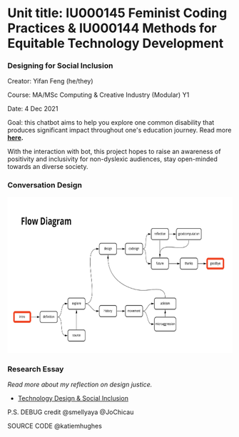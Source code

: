 # Unit title: IU000145 Feminist Coding Practices & IU000144 Methods for Equitable Technology Development
### Designing for Social Inclusion 

Creator: Yifan Feng (he/they)

Course: MA/MSc Computing & Creative Industry (Modular) Y1

Date: 4 Dec 2021

Goal: this chatbot aims to help you explore one common disability that produces significant impact throughout one's education journey. Read more **[here](https://github.com/Yifan-FENG/feministcoding-ual/blob/main/Technology%20Design%20%26%20Social%20Inclusion.pdf).**

With the interaction with bot, this project hopes to raise an awareness of positivity and inclusivity for non-dyslexic audiences, stay open-minded towards an diverse society.

### Conversation Design
<img src="https://github.com/Yifan-FENG/feministcoding-ual/blob/main/FCP-chatbot-YifanFENG/FCP%20Chatbot%20flow%20chart.jpg" height="350" width="700">

### Research Essay
*Read more about my reflection on design justice.*
* [Technology Design & Social Inclusion](https://github.com/Yifan-FENG/feministcoding-ual/blob/main/Technology%20Design%20%26%20Social%20Inclusion.pdf)

P.S. 
DEBUG credit @smellyaya @JoChicau

SOURCE CODE @katiemhughes  
